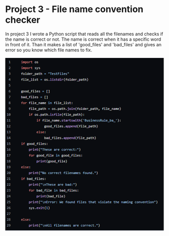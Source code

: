# Project 3  - File name convention checker
In project 3 I wrote a Python script that reads all the filenames and checks if the name is correct or not. The name is correct when it has a specific word in front of it. Than it makes a list of 'good_files' and 'bad_files' and gives an error so you know which file names to fix.
<br><br>
![Alt text](img/NameCheckCode.png)
